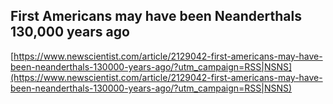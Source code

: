 ## First Americans may have been Neanderthals 130,000 years ago
  
  [https://www.newscientist.com/article/2129042-first-americans-may-have-been-neanderthals-130000-years-ago/?utm_campaign=RSS|NSNS](https://www.newscientist.com/article/2129042-first-americans-may-have-been-neanderthals-130000-years-ago/?utm_campaign=RSS|NSNS)